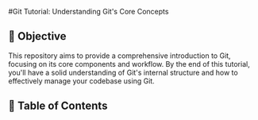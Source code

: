 #Git Tutorial: Understanding Git's Core Concepts

## 📘 Objective

This repository aims to provide a comprehensive introduction to Git, focusing on its core components and workflow. By the end of this tutorial, you'll have a solid understanding of Git's internal structure and how to effectively manage your codebase using Git.

## 🧭 Table of Contents

